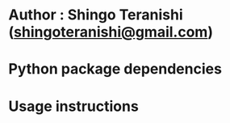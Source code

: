 #####
# Author : Shingo Teranishi (shingoteranishi@gmail.com)
#####


# Python package dependencies


# Usage instructions


